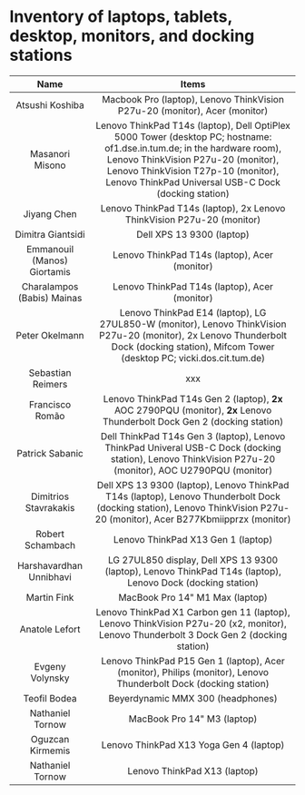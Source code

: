 # Inventory of laptops, tablets, desktop, monitors, and docking stations

| Name                        | Items                                                                                                                                                                                              |
|:---------------------------:|:--------------------------------------------------------------------------------------------------------------------------------------------------------------------------------------------------:|
| Atsushi Koshiba             | Macbook Pro (laptop), Lenovo ThinkVision P27u-20 (monitor), Acer (monitor)                                                                                                                         |
| Masanori Misono             | Lenovo ThinkPad T14s (laptop), Dell OptiPlex 5000 Tower (desktop PC; hostname: of1.dse.in.tum.de; in the hardware room), Lenovo ThinkVision P27u-20 (monitor), Lenovo ThinkVision T27p-10 (monitor), Lenovo ThinkPad Universal USB-C Dock (docking station)                                                       |
| Jiyang Chen                 | Lenovo ThinkPad T14s (laptop), 2x Lenovo ThinkVision P27u-20 (monitor)                                                                                                                             |
| Dimitra Giantsidi           | Dell XPS 13 9300 (laptop)                                                                                                                                                                          |
| Emmanouil (Manos) Giortamis | Lenovo ThinkPad T14s (laptop), Acer (monitor)                                                                                                                                                      |
| Charalampos (Babis) Mainas  | Lenovo ThinkPad T14s (laptop), Acer (monitor)                                                                                                                                                      |
| Peter Okelmann              | Lenovo ThinkPad E14 (laptop), LG 27UL850-W (monitor), Lenovo ThinkVision P27u-20 (monitor), 2x Lenovo Thunderbolt Dock (docking station), Mifcom Tower (desktop PC; vicki.dos.cit.tum.de)          |
| Sebastian Reimers           | xxx                                                                                                                                                                                                |
| Francisco Romão             | Lenovo ThinkPad T14s Gen 2 (laptop), **2x** AOC 2790PQU (monitor), **2x** Lenovo Thunderbolt Dock Gen 2 (docking station)                                                                          |
| Patrick Sabanic             | Dell ThinkPad T14s Gen 3 (laptop), Lenovo ThinkPad Univeral USB-C Dock (docking station), Lenovo ThinkVision P27u-20 (monitor), AOC U2790PQU (monitor)                                             |
| Dimitrios Stavrakakis       | Dell XPS 13 9300 (laptop), Lenovo ThinkPad T14s (laptop), Lenovo Thunderbolt Dock (docking station), Lenovo ThinkVision P27u-20 (monitor), Acer B277Kbmiipprzx (monitor)                           |
| Robert Schambach            | Lenovo ThinkPad X13 Gen 1 (laptop) |
| Harshavardhan Unnibhavi     | LG 27UL850 display, Dell XPS 13 9300 (laptop), Lenovo ThinkPad T14s (laptop), Lenovo Dock (docking station) |
| Martin Fink                 | MacBook Pro 14" M1 Max (laptop) |
| Anatole Lefort              | Lenovo ThinkPad X1 Carbon gen 11 (laptop), Lenovo ThinkVision P27u-20 (x2, monitor), Lenovo Thunderbolt 3 Dock Gen 2 (docking station) |
| Evgeny Volynsky             | Lenovo ThinkPad P15 Gen 1 (laptop), Acer (monitor), Philips (monitor), Lenovo Thunderbolt Dock (docking station) |
| Teofil Bodea                | Beyerdynamic MMX 300 (headphones)                                                                                |
| Nathaniel Tornow            | MacBook Pro 14" M3 (laptop) |
| Oguzcan Kirmemis            | Lenovo ThinkPad X13 Yoga Gen 4 (laptop) |
| Nathaniel Tornow            | Lenovo ThinkPad X13 (laptop) |
